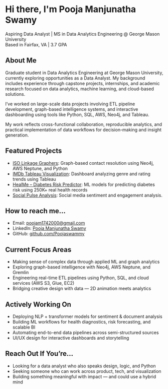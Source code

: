 #  Hi there, I'm Pooja Manjunatha Swamy

Aspiring Data Analyst | MS in Data Analytics Engineering @ George Mason University  
Based in Fairfax, VA | 3.7 GPA  

##  About Me

Graduate student in Data Analytics Engineering at George Mason University, currently exploring opportunities as a Data Analyst. My background includes experience through capstone projects, internships, and academic research focused on data analytics, machine learning, and cloud-based solutions.

I’ve worked on large-scale data projects involving ETL pipeline development, graph-based intelligence systems, and interactive dashboarding using tools like Python, SQL, AWS, Neo4j, and Tableau.

My work reflects cross-functional collaboration, reproducible analytics, and practical implementation of data workflows for decision-making and insight generation.


##  Featured Projects

-  [ISO Linkage Graphers](https://github.com/TeamDLinkageGraphers/ISO_Linkage_Graphers): Graph-based contact resolution using Neo4j, AWS Neptune, and Python  
-  [IMDb Tableau Visualization](https://github.com/Poojaswammy/IMDb-Tableau-Visualization): Dashboard analyzing genre and rating trends using Tableau  
-  [HealMe – Diabetes Risk Predictor](https://github.com/gocasual/HealMe): ML models for predicting diabetes risk using 250K+ real health records  
-  [Social Pulse Analysis](https://github.com/RaghuManjunatha/SOCIAL-PULSE-ANALYSIS): Social media sentiment and engagement analysis.  

##  How to reach me...
- Email: poojam1742000@gmail.com  
- LinkedIn: [Pooja Manjunatha Swamy](https://www.linkedin.com/in/pooja-manjunatha-swamy/)  
- GitHub: [github.com/Poojaswammy](https://github.com/Poojaswammy)

##  Current Focus Areas

- Making sense of complex data through applied ML and graph analytics  
- Exploring graph-based intelligence with Neo4j, AWS Neptune, and Gremlin  
- Engineering real-time ETL pipelines using Python, SQL, and cloud services (AWS S3, Glue, EC2)  
- Bridging creative design with data — 2D animation meets analytics  

##  Actively Working On

- Deploying NLP + transformer models for sentiment & document analysis  
- Building ML workflows for health diagnostics, risk forecasting, and scalable BI  
- Automating end-to-end data pipelines across semi-structured sources  
- UI/UX design for interactive dashboards and storytelling

 ##  Reach Out If You’re...

- Looking for a data analyst who also speaks design, logic, and Python  
- Seeking someone who can work across product, tech, and visualization  
- Building something meaningful with impact — and could use a hybrid mind
